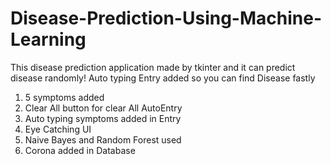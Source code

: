 # Disease-Prediction-Using-Machine-Learning
This disease prediction application made by tkinter and it can predict disease randomly! Auto typing Entry added so you can find Disease fastly

1) 5 symptoms added
2) Clear All button for clear All AutoEntry
3) Auto typing symptoms added in Entry
4) Eye Catching UI
5) Naive Bayes and Random Forest used
6) Corona added in Database
